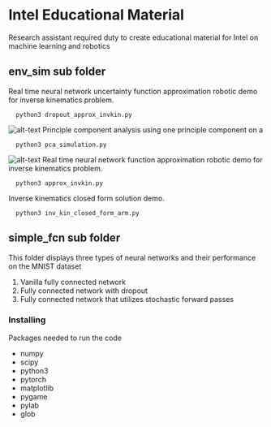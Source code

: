 # Intel Educational Material
Research assistant required duty to create educational material for Intel on machine learning and robotics

## env_sim sub folder
Real time neural network uncertainty function approximation robotic demo for inverse kinematics problem.
```
  python3 dropout_approx_invkin.py
```
![alt-text](https://github.com/trevor-richardson/educational_material/blob/master/visualizations/stoch_for_passes.gif)
Principle component analysis using one principle component on a
```
  python3 pca_simulation.py
```
![alt-text](https://github.com/trevor-richardson/educational_material/blob/master/visualizations/pca.gif)
Real time neural network function approximation robotic demo for inverse kinematics problem.
```
  python3 approx_invkin.py
```
Inverse kinematics closed form solution demo.
```
  python3 inv_kin_closed_form_arm.py
```


## simple_fcn sub folder
This folder displays three types of neural networks and their performance on the MNIST dataset
1) Vanilla fully connected network
2) Fully connected network with dropout
3) Fully connected network that utilizes stochastic forward passes


### Installing

Packages needed to run the code
* numpy
* scipy
* python3
* pytorch
* matplotlib
* pygame
* pylab
* glob
